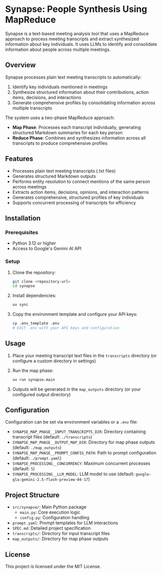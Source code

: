 # Synapse: People Synthesis Using MapReduce

Synapse is a text-based meeting analysis tool that uses a MapReduce approach to process meeting transcripts and extract synthesized information about key individuals. It uses LLMs to identify and consolidate information about people across multiple meetings.

## Overview

Synapse processes plain text meeting transcripts to automatically:

1. Identify key individuals mentioned in meetings
2. Synthesize structured information about their contributions, action items, decisions, and interactions
3. Generate comprehensive profiles by consolidating information across multiple transcripts

The system uses a two-phase MapReduce approach:

- **Map Phase**: Processes each transcript individually, generating structured Markdown summaries for each key person
- **Reduce Phase**: Combines and synthesizes information across all transcripts to produce comprehensive profiles

## Features

- Processes plain text meeting transcripts (.txt files)
- Generates structured Markdown outputs
- Performs entity resolution to connect mentions of the same person across meetings
- Extracts action items, decisions, opinions, and interaction patterns
- Generates comprehensive, structured profiles of key individuals
- Supports concurrent processing of transcripts for efficiency

## Installation

### Prerequisites

- Python 3.12 or higher
- Access to Google's Gemini AI API

### Setup

1. Clone the repository:

   ```bash
   git clone <repository-url>
   cd synapse
   ```

2. Install dependencies:

   ```bash
   uv sync
   ```

3. Copy the environment template and configure your API keys:

   ```bash
   cp .env_template .env
   # Edit .env with your API keys and configuration
   ```

## Usage

1. Place your meeting transcript text files in the `transcripts` directory (or configure a custom directory in settings)

2. Run the map phase:

   ```bash
   uv run synapse.main
   ```

3. Outputs will be generated in the `map_outputs` directory (or your configured output directory)

## Configuration

Configuration can be set via environment variables or a `.env` file:

- `SYNAPSE_MAP_PHASE__INPUT_TRANSCRIPTS_DIR`: Directory containing transcript files (default: `./transcripts`)
- `SYNAPSE_MAP_PHASE__OUTPUT_MAP_DIR`: Directory for map phase outputs (default: `./map_outputs`)
- `SYNAPSE_MAP_PHASE__PROMPT_CONFIG_PATH`: Path to prompt configuration (default: `./prompt.yaml`)
- `SYNAPSE_PROCESSING__CONCURRENCY`: Maximum concurrent processes (default: `5`)
- `SYNAPSE_PROCESSING__LLM_MODEL`: LLM model to use (default: `google-gla:gemini-2.5-flash-preview-04-17`)

## Project Structure

- `src/synapse/`: Main Python package
  - `main.py`: Core execution logic
  - `config.py`: Configuration handling
- `prompt.yaml`: Prompt templates for LLM interactions
- `SPEC.md`: Detailed project specification
- `transcripts/`: Directory for input transcript files
- `map_outputs/`: Directory for map phase outputs

## License

This project is licensed under the MIT License.
